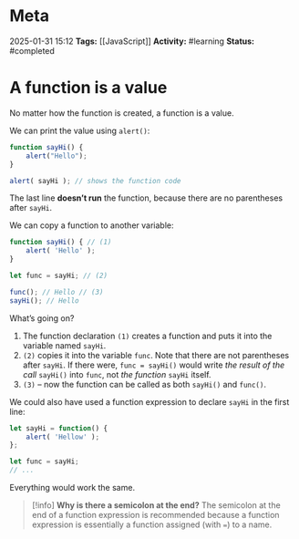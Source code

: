 # Meta
2025-01-31 15:12
**Tags:** [[JavaScript]]
**Activity:** #learning 
**Status:** #completed 

# A function is a value
No matter how the function is created, a function is a  value.

We can print the value using `alert()`:
```JavaScript title:example.js
function sayHi() {
	alert("Hello");
}

alert( sayHi ); // shows the function code
```

The last line **doesn’t run** the function, because there are no parentheses after `sayHi`.

We can copy a function to another variable:
```JavaScript title:example.js
function sayHi() { // (1)
	alert( 'Hello' );
}

let func = sayHi; // (2)

func(); // Hello // (3)
sayHi(); // Hello
```

What’s going on?
1. The function declaration `(1)` creates a function and puts it into the variable named `sayHi`.
2. `(2)` copies it into the variable `func`. Note that there are not parentheses after `sayHi`. If there were, `func = sayHi()` would write *the result of the call* `sayHi()` into `func`, not *the function* `sayHi` itself.
3. `(3)` – now the function can be called as both `sayHi()` and `func()`.

We could also have used a function expression to declare `sayHi` in the first line:
```JavaScript title:example.js
let sayHi = function() {
	alert( 'Hellow' );
};

let func = sayHi;
// ...
```

Everything would work the same.

> [!info] **Why is there a semicolon at the end?**
> The semicolon at the end of a function expression is recommended because a function expression is essentially a function assigned (with `=`) to a name.
